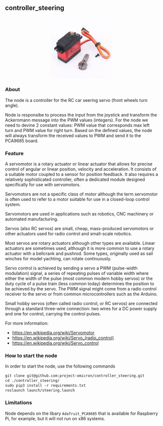 ## controller_steering

<p align="center">
  <img src="./images/servo.jpg" width=40% height=40% />
</p>

### About

The node is a controller for the RC car seering servo (front wheels turn angle).

Node is responsibe to process the input from the joystick and transform the Ackernmann message into the PWM values (integers). For the node we need to devine 2 constant values: PWM value that corresponds max left turn and PWM value for right turn. Based on the defined values, the node will always transform the received values to PWM and send it to the PCA9685 board.

### Feature

A servomotor is a rotary actuator or linear actuator that allows for precise control of angular or linear position, velocity and acceleration. It consists of a suitable motor coupled to a sensor for position feedback. It also requires a relatively sophisticated controller, often a dedicated module designed specifically for use with servomotors.

Servomotors are not a specific class of motor although the term servomotor is often used to refer to a motor suitable for use in a closed-loop control system.

Servomotors are used in applications such as robotics, CNC machinery or automated manufacturing.

Servos (also RC servos) are small, cheap, mass-produced servomotors or other actuators used for radio control and small-scale robotics.

Most servos are rotary actuators although other types are available. Linear actuators are sometimes used, although it is more common to use a rotary actuator with a bellcrank and pushrod. Some types, originally used as sail winches for model yachting, can rotate continuously.

Servo control is achieved by sending a servo a PWM (pulse-width modulation) signal, a series of repeating pulses of variable width where either the width of the pulse (most common modern hobby servos) or the duty cycle of a pulse train (less common today) determines the position to be achieved by the servo. The PWM signal might come from a radio control receiver to the servo or from common microcontrollers such as the Arduino.

Small hobby servos (often called radio control, or RC servos) are connected through a standard three-wire connection: two wires for a DC power supply and one for control, carrying the control pulses.

For more information:
- https://en.wikipedia.org/wiki/Servomotor
- https://en.wikipedia.org/wiki/Servo_(radio_control)
- https://en.wikipedia.org/wiki/Servo_control

### How to start the node

In order to start the node, use the following commands
```
git clone git@github.com:project-omicron/controller_steering.git
cd ./controller_steering/
sudo pip3 install -r requirements.txt
roslaunch launch/steering.launch
```

### Limitations

Node depends on the libary ```Adafruit_PCA9685``` that is available for Raspberry Pi, for example, but it will not run on x86 systems.
